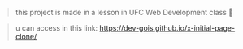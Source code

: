 > this project is made in a lesson in UFC Web Development class 🫠

>u can access in this link: https://dev-gois.github.io/x-initial-page-clone/
